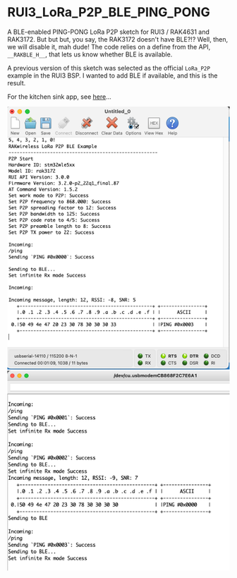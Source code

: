 # RUI3_LoRa_P2P_BLE_PING_PONG

A BLE-enabled PING-PONG LoRa P2P sketch for RUI3 / RAK4631 and RAK3172. But but but, you say, the RAK3172 doesn't have BLE?!? Well, then, we will disable it, mah dude! The code relies on a define from the API, `__RAKBLE_H__`, that lets us know whether BLE is available.

A previous version of this sketch was selected as the official `LoRa_P2P` example in the RUI3 BSP. I wanted to add BLE if available, and this is the result.

For the kitchen sink app, see [here](https://github.com/Kongduino/RUI3_LoRa_Kitchen_Sink)...

![Screenshot1](Screenshot1.png)
![Screenshot2](Screenshot2.png)
